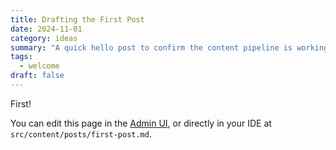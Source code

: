 ```yaml
---
title: Drafting the First Post
date: 2024-11-01
category: ideas
summary: "A quick hello post to confirm the content pipeline is working end to end."
tags:
  - welcome
draft: false
---
```


First!

You can edit this page in the [Admin UI](/keystatic/collection/posts/item/first-post), or directly in your IDE at `src/content/posts/first-post.md`.
